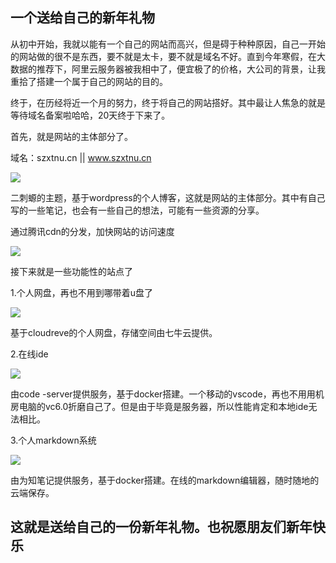 ## 一个送给自己的新年礼物

从初中开始，我就以能有一个自己的网站而高兴，但是碍于种种原因，自己一开始的网站做的很不是东西，要不就是太卡，要不就是域名不好。直到今年寒假，在大数据的推荐下，阿里云服务器被我相中了，便宜极了的价格，大公司的背景，让我重拾了搭建一个属于自己的网站的目的。

终于，在历经将近一个月的努力，终于将自己的网站搭好。其中最让人焦急的就是等待域名备案啦哈哈，20天终于下来了。

首先，就是网站的主体部分了。

域名：szxtnu.cn	||	www.szxtnu.cn

![](https://img.imgdb.cn/item/6024e5d83ffa7d37b334cd30.png)

二刺螈的主题，基于wordpress的个人博客，这就是网站的主体部分。其中有自己写的一些笔记，也会有一些自己的想法，可能有一些资源的分享。

通过腾讯cdn的分发，加快网站的访问速度

![](https://img.imgdb.cn/item/6024e68e3ffa7d37b3351bcd.png)

接下来就是一些功能性的站点了

1.个人网盘，再也不用到哪带着u盘了

![](https://img.imgdb.cn/item/6024e7733ffa7d37b3357fb5.png)

基于cloudreve的个人网盘，存储空间由七牛云提供。

2.在线ide

![](https://img.imgdb.cn/item/6024e8373ffa7d37b335d8dd.png)

由code -server提供服务，基于docker搭建。一个移动的vscode，再也不用用机房电脑的vc6.0折磨自己了。但是由于毕竟是服务器，所以性能肯定和本地ide无法相比。

3.个人markdown系统

![](https://img.imgdb.cn/item/6024e9473ffa7d37b3364f08.png)

由为知笔记提供服务，基于docker搭建。在线的markdown编辑器，随时随地的云端保存。

## 这就是送给自己的一份新年礼物。也祝愿朋友们新年快乐

